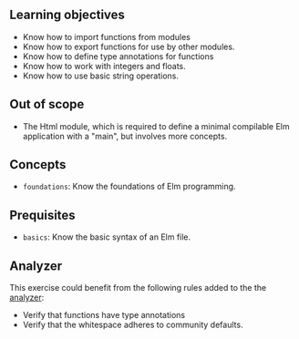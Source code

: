 ## Learning objectives

- Know how to import functions from modules
- Know how to export functions for use by other modules.
- Know how to define type annotations for functions
- Know how to work with integers and floats.
- Know how to use basic string operations.

## Out of scope

- The Html module, which is required to define a minimal compilable Elm application with a "main", but involves more concepts.

## Concepts

- `foundations`: Know the foundations of Elm programming.

## Prequisites

- `basics`: Know the basic syntax of an Elm file.

## Analyzer

This exercise could benefit from the following rules added to the the [analyzer][analyzer]:

- Verify that functions have type annotations
- Verify that the whitespace adheres to community defaults.

[analyzer]: https://github.com/exercism/elm-analyzer
